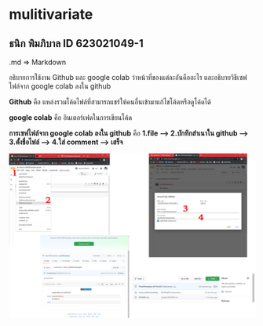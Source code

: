 # mulitivariate


## ธนิก พิมภิบาล ID 623021049-1

.md => Markdown

อธิบายการใช้งาน Github และ google colab ว่าหน้าที่ของแต่ละอันคืออะไร และอธิบายวิธีเซฟไฟล์จาก google colab ลงใน github

**Github** คือ แหล่งรวมโค้ดไฟล์ที่สามารถแชร์ให้คนอื่นเข้ามาแก้ไขโค้ดหรือดูโค้ดได้

**google colab** คือ อินเตอร์เฟดในการเขียนโค้ด

**การเซฟไฟล์จาก google colab ลงใน github** คือ **1.file --> 2.บักทึกสำเนาใน github --> 3.ตั้งชื่อไฟล์ --> 4.ใส่ comment --> เสร็จ**

![วิธีเซฟไฟล์ google colab](วิธีเซฟไฟล์.jpg)
